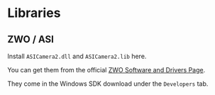 # Libraries

## ZWO / ASI

Install `ASICamera2.dll` and `ASICamera2.lib` here.

You can get them from the official [ZWO Software and Drivers Page](https://astronomy-imaging-camera.com/software-drivers).

They come in the Windows SDK download under the `Developers` tab.
